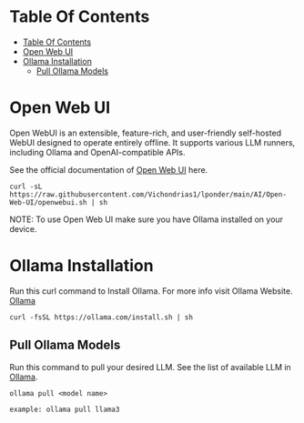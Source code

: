 # Table Of Contents
- [Table Of Contents](#table-of-contents)
- [Open Web UI](#open-web-ui)
- [Ollama Installation](#ollama-installation)
	- [Pull Ollama Models](#pull-ollama-models)


# Open Web UI
Open WebUI is an extensible, feature-rich, and user-friendly self-hosted WebUI designed to operate entirely offline. It supports various LLM runners, including Ollama and OpenAI-compatible APIs.

See the official documentation of <a href="https://docs.openwebui.com/" target="_blank">Open Web UI</a> here.


	curl -sL https://raw.githubusercontent.com/Vichondrias1/lponder/main/AI/Open-Web-UI/openwebui.sh | sh


NOTE: To use Open Web UI make sure you have Ollama installed on your device.

# Ollama Installation

Run this curl command to Install Ollama. For more info visit Ollama Website. <a href="https://ollama.com/download/linux">Ollama</a>

	curl -fsSL https://ollama.com/install.sh | sh

## Pull Ollama Models
Run this command to pull your desired LLM. See the list of available LLM in <a href="https://ollama.com/library">Ollama</a>.

	ollama pull <model name>

	example: ollama pull llama3 

